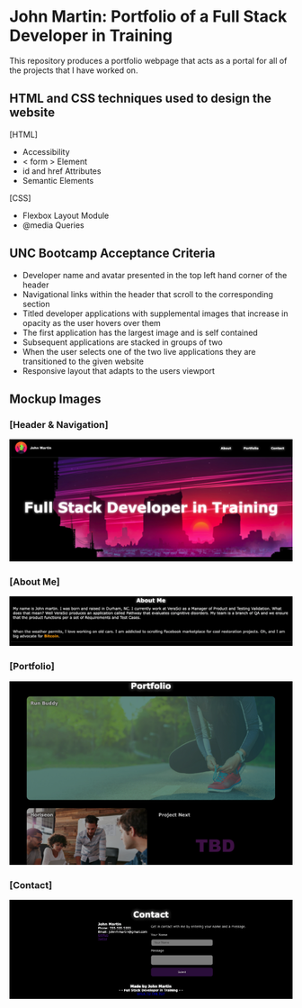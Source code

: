 # John Martin: Portfolio of a Full Stack Developer in Training
This repository produces a portfolio webpage that acts as a portal for all of the projects that I have worked on.

## HTML and CSS techniques used to design the website
[HTML]
- Accessibility
- < form > Element
- id and href Attributes
- Semantic Elements

[CSS]
- Flexbox Layout Module
- @media Queries
  
## UNC Bootcamp Acceptance Criteria
- Developer name and avatar presented in the top left hand corner of the header
- Navigational links within the header that scroll to the corresponding section
- Titled developer applications with supplemental images that increase in opacity as the user hovers over them
- The first application has the largest image and is self contained
- Subsequent applications are stacked in groups of two
- When the user selects one of the two live applications they are transitioned to the given website
- Responsive layout that adapts to the users viewport

## Mockup Images
### [Header & Navigation]

![JM_Portfolio Mockup IMG 1](https://github.com/gemsjohn/JM_Portfolio/blob/main/assets/img/Mockup/Mockup_1.png)

### [About Me]

![JM_Portfolio Mockup IMG 2](https://github.com/gemsjohn/JM_Portfolio/blob/main/assets/img/Mockup/Mockup_2.png)

### [Portfolio]

![JM_Portfolio Mockup IMG 3](https://github.com/gemsjohn/JM_Portfolio/blob/main/assets/img/Mockup/Mockup_3.png)

### [Contact]

![JM_Portfolio Mockup IMG 4](https://github.com/gemsjohn/JM_Portfolio/blob/main/assets/img/Mockup/Mockup_4.png)
